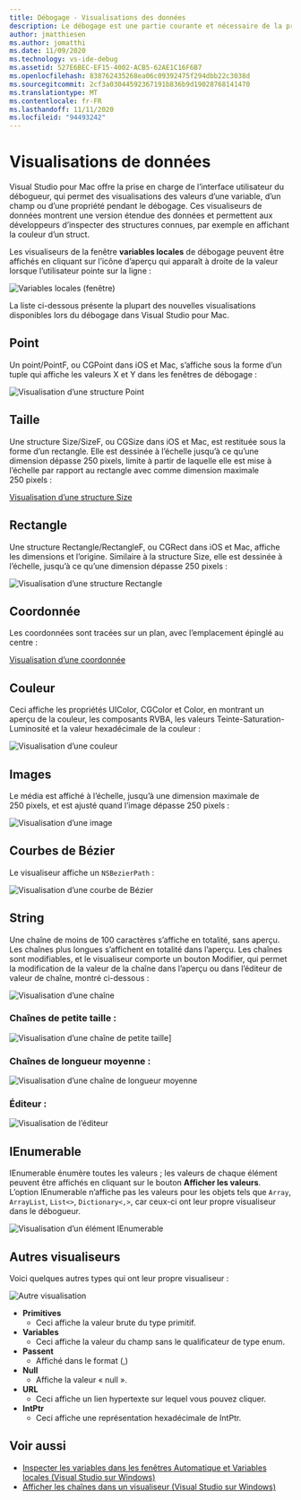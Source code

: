 ```yaml
---
title: Débogage - Visualisations des données
description: Le débogage est une partie courante et nécessaire de la programmation. Visual Studio pour Mac contient une suite complète de fonctionnalités facilitant le débogage. Cet article présente les différentes visualisations des données qui peuvent être affichées lors de l’inspection d’objets dans le débogueur.
author: jmatthiesen
ms.author: jomatthi
ms.date: 11/09/2020
ms.technology: vs-ide-debug
ms.assetid: 527E6BEC-EF15-4002-ACB5-62AE1C16F6B7
ms.openlocfilehash: 838762435268ea06c09392475f294dbb22c3038d
ms.sourcegitcommit: 2cf3a03044592367191b836b9d19028768141470
ms.translationtype: MT
ms.contentlocale: fr-FR
ms.lasthandoff: 11/11/2020
ms.locfileid: "94493242"
---
```

# <a name="data-visualizations"></a>Visualisations de données

Visual Studio pour Mac offre la prise en charge de l’interface utilisateur du débogueur, qui permet des visualisations des valeurs d’une variable, d’un champ ou d’une propriété pendant le débogage. Ces visualiseurs de données montrent une version étendue des données et permettent aux développeurs d’inspecter des structures connues, par exemple en affichant la couleur d’un struct.

Les visualiseurs de la fenêtre  **variables locales** de débogage peuvent être affichés en cliquant sur l’icône d’aperçu qui apparaît à droite de la valeur lorsque l’utilisateur pointe sur la ligne :

![Variables locales (fenêtre)](media/data-visualizations-image9.png)

La liste ci-dessous présente la plupart des nouvelles visualisations disponibles lors du débogage dans Visual Studio pour Mac.

## <a name="point"></a>Point
Un point/PointF, ou CGPoint dans iOS et Mac, s’affiche sous la forme d’un tuple qui affiche les valeurs X et Y dans les fenêtres de débogage :

![Visualisation d’une structure Point](media/data-visualizations-image10.png)

## <a name="size"></a>Taille
Une structure Size/SizeF, ou CGSize dans iOS et Mac, est restituée sous la forme d’un rectangle. Elle est dessinée à l’échelle jusqu’à ce qu’une dimension dépasse 250 pixels, limite à partir de laquelle elle est mise à l’échelle par rapport au rectangle avec comme dimension maximale 250 pixels :

[Visualisation d’une structure Size](media/data-visualizations-image11.png)

## <a name="rectangle"></a>Rectangle
Une structure Rectangle/RectangleF, ou CGRect dans iOS et Mac, affiche les dimensions et l’origine. Similaire à la structure Size, elle est dessinée à l’échelle, jusqu’à ce qu’une dimension dépasse 250 pixels :

![Visualisation d’une structure Rectangle](media/data-visualizations-image12.png)

## <a name="coordinate"></a>Coordonnée
Les coordonnées sont tracées sur un plan, avec l’emplacement épinglé au centre :

[Visualisation d’une coordonnée](media/data-visualizations-image13.png)

## <a name="color"></a>Couleur
Ceci affiche les propriétés UIColor, CGColor et Color, en montrant un aperçu de la couleur, les composants RVBA, les valeurs Teinte-Saturation-Luminosité et la valeur hexadécimale de la couleur :

![Visualisation d’une couleur](media/data-visualizations-image14.png)

## <a name="images"></a>Images

Le média est affiché à l’échelle, jusqu’à une dimension maximale de 250 pixels, et est ajusté quand l’image dépasse 250 pixels :

![Visualisation d’une image](media/data-visualizations-image15.png)

## <a name="bezier-curves"></a>Courbes de Bézier

Le visualiseur affiche un `NSBezierPath` :

![Visualisation d’une courbe de Bézier](media/data-visualizations-image16.png)

## <a name="string"></a>String

Une chaîne de moins de 100 caractères s’affiche en totalité, sans aperçu. Les chaînes plus longues s’affichent en totalité dans l’aperçu. Les chaînes sont modifiables, et le visualiseur comporte un bouton Modifier, qui permet la modification de la valeur de la chaîne dans l’aperçu ou dans l’éditeur de valeur de chaîne, montré ci-dessous :

![Visualisation d’une chaîne](media/data-visualizations-image17.png)

### <a name="small-strings"></a>Chaînes de petite taille :
![Visualisation d’une chaîne de petite taille](media/data-visualizations-image18.png)]

### <a name="medium-length-strings"></a>Chaînes de longueur moyenne :
![Visualisation d’une chaîne de longueur moyenne](media/data-visualizations-image19.png)

### <a name="editor"></a>Éditeur :

![Visualisation de l’éditeur](media/data-visualizations-image21.png)

## <a name="ienumerable"></a>IEnumerable

IEnumerable énumère toutes les valeurs ; les valeurs de chaque élément peuvent être affichés en cliquant sur le bouton **Afficher les valeurs**. L’option IEnumerable n’affiche pas les valeurs pour les objets tels que `Array`, `ArrayList`, `List<>`, `Dictionary<,>`, car ceux-ci ont leur propre visualiseur dans le débogueur.

![Visualisation d’un élément IEnumerable](media/data-visualizations-image22.png)

## <a name="other-visualizers"></a>Autres visualiseurs

Voici quelques autres types qui ont leur propre visualiseur :

![Autre visualisation](media/data-visualizations-image23.png)

* **Primitives**
  * Ceci affiche la valeur brute du type primitif.
* **Variables**
  * Ceci affiche la valeur du champ sans le qualificateur de type enum.
* **Passent**
  * Affiché dans le format (,)
* **Null**
  * Affiche la valeur « null ».
* **URL**
  * Ceci affiche un lien hypertexte sur lequel vous pouvez cliquer.
* **IntPtr**
  * Ceci affiche une représentation hexadécimale de IntPtr.

## <a name="see-also"></a>Voir aussi

- [Inspecter les variables dans les fenêtres Automatique et Variables locales (Visual Studio sur Windows)](/visualstudio/debugger/autos-and-locals-windows)
- [Afficher les chaînes dans un visualiseur (Visual Studio sur Windows)](/visualstudio/debugger/string-visualizer-dialog-box)